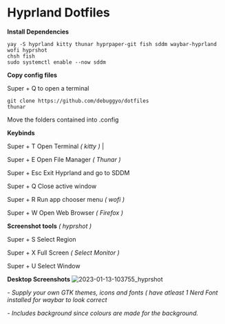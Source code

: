 # Hyprland Dotfiles

**Install Dependencies**

```
yay -S hyprland kitty thunar hyprpaper-git fish sddm waybar-hyprland wofi hyprshot
chsh fish
sudo systemctl enable --now sddm
```

**Copy config files**

Super + Q to open a terminal
```
git clone https://github.com/debuggyo/dotfiles
thunar
```
Move the folders contained into .config

**Keybinds**

Super + T     Open Terminal *( kitty )* |

Super + E     Open File Manager *( Thunar )*

Super + Esc   Exit Hyprland and go to SDDM

Super + Q     Close active window

Super + R     Run app chooser menu *( wofi )*

Super + W     Open Web Browser *( Firefox )*




**Screenshot tools** *( hyprshot )*

Super + S     Select Region

Super + X     Full Screen *( Select Monitor )*

Super + U     Select Window

**Desktop Screenshots**
![2023-01-13-103755_hyprshot](https://user-images.githubusercontent.com/96699361/212225618-18543b87-d771-431d-8e9a-74f0a4495714.png)


*- Supply your own GTK themes, icons and fonts ( have atleast 1 Nerd Font installed for waybar to look correct*

*- Includes background since colours are made for the background.*
